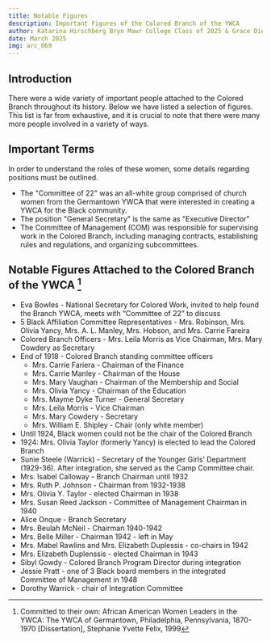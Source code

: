 ```yaml
---
title: Notable Figures
description: Important Figures of the Colored Branch of the YWCA
author: Katarina Hirschberg Bryn Mawr College Class of 2025 & Grace Diehl Bryn Mawr College Class of 2027
date: March 2025
img: arc_069
---
```

## Introduction
There were a wide variety of important people attached to the Colored Branch throughout its history. Below we have listed a selection of figures. This list is far from exhaustive, and it is crucial to note that there were many more people involved in a variety of ways.   

## Important Terms
In order to understand the roles of these women, some details regarding positions must be outlined. 
- The "Committee of 22" was an all-white group comprised of church women from the Germantown YWCA that were interested in creating a YWCA for the Black community.
- The position "General Secretary" is the same as "Executive Director"
- The Committee of Management (COM) was responsible for supervising work in the Colored Branch, including managing contracts, establishing rules and regulations, and organizing subcommittees. 

## Notable Figures Attached to the Colored Branch of the YWCA [^fn1]
- Eva Bowles - National Secretary for Colored Work, invited to help found the Branch YWCA, meets with “Committee of 22” to discuss
- 5 Black Affiliation Committee Representatives - Mrs. Robinson, Mrs. Olivia Yancy, Mrs. A. L. Manley, Mrs. Hobson, and Mrs. Carrie Fareira
- Colored Branch Officers - Mrs. Leila Morris as Vice Chairman, Mrs. Mary Cowdery as Secretary
- End of 1918 - Colored Branch standing committee officers
  - Mrs. Carrie Fariera - Chairman of the Finance
  - Mrs. Carrie Manley - Chairman of the House
  - Mrs. Mary Vaughan - Chairman of the Membership and Social
  - Mrs. Olivia Yancy - Chairman of the Education
  - Mrs. Mayme Dyke Turner - General Secretary
  - Mrs. Leila Morris - Vice Chairman
  - Mrs. Mary Cowdery - Secretary
  - Mrs. William E. Shipley - Chair (only white member)  
- Until 1924, Black women could not be the chair of the Colored Branch
- 1924: Mrs. Olivia Taylor (formerly Yancy) is elected to lead the Colored Branch
- Sunie Steele (Warrick) - Secretary of the Younger Girls’ Department (1929-36). After integration, she served as the Camp Committee chair.
- Mrs. Isabel Calloway - Branch Chairman until 1932
- Mrs. Ruth P. Johnson - Chairman from 1932-1938
- Mrs. Olivia Y. Taylor - elected Chairman in 1938
- Mrs. Susan Reed Jackson - Committee of Management Chairman in 1940
- Alice Onque - Branch Secretary
- Mrs. Beulah McNeil - Chairman 1940-1942
- Mrs. Belle Miller - Chairman 1942 - left in May
- Mrs. Mabel Rawlins and Mrs. Elizabeth Duplessis - co-chairs in 1942
- Mrs. Elizabeth Duplenssis - elected Chairman in 1943
- Sibyl Gowdy - Colored Branch Program Director during integration
- Jessie Pratt - one of 3 Black board members in the integrated Committee of Management in 1948
- Dorothy Warrick - chair of Integration Committee
[^fn1]: Committed to their own: African American Women Leaders in the YWCA: The YWCA of Germantown, Philadelphia, Pennsylvania, 1870-1970 [Dissertation], Stephanie Yvette Felix, 1999 
